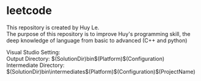 # leetcode
This repository is created by Huy Le.  
The purpose of this repository is to improve Huy's programming skill, the deep knowledge of language from basic to advanced (C++ and python)  


Visual Studio Setting:  
Output Directory: $(SolutionDir)bin\$(Platform)\$(Configuration)  
Intermediate Directory: $(SolutionDir)bin\intermediates\$(Platform)\$(Configuration)\$(ProjectName)  
